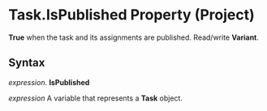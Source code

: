 
# Task.IsPublished Property (Project)

 **True** when the task and its assignments are published. Read/write **Variant**.


## Syntax

 _expression_. **IsPublished**

 _expression_ A variable that represents a **Task** object.

